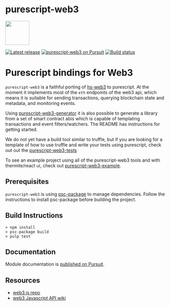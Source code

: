 # purescript-web3
<img src=https://github.com/f-o-a-m/purescript-web3/blob/master/purescript-web3-logo.png width="75">


[![Latest release](http://img.shields.io/github/release/f-o-a-m/purescript-web3.svg?branch=master)](https://github.com/f-o-a-m/purescript-web3/releases)
[![purescript-web3 on Pursuit](https://pursuit.purescript.org/packages/purescript-web3/badge)](https://pursuit.purescript.org/packages/purescript-web3)
[![Build status](https://travis-ci.org/f-o-a-m/purescript-web3.svg?branch=master)](https://travis-ci.org/f-o-a-m/purescript-web3?branch=master)

# Purescript bindings for Web3

`purescript-web3` is a faithful porting of [hs-web3](https://github.com/airalab/hs-web3) to purescript. At the moment it implements most of the `eth` endpoints of the web3 api, which means it is suitable for sending transactions, querying blockchain state and metadata, and monitoring events.

Using [purescript-web3-generator](https://github.com/f-o-a-m/purescript-web3-generator) it is also possible to generate a library from a set of smart contract abis which is capable of templating transactions and event filters/watchers. The README has instructions for getting started.

We do not yet have a build tool similar to truffle, but if you are looking for a template of how to use truffle and write your tests using purescript, check out out the [purescript-web3-tests](https://github.com/f-o-a-m/purescript-web3-tests)

To see an example project using all of the purescript-web3 tools and with thermite/react ui, check out [purescript-web3-example](https://github.com/f-o-a-m/purescript-web3-example).

## Prerequisites
`purescript-web3` is using [psc-package](https://github.com/purescript/psc-package) to manage dependencies. Follow the instructions to install psc-package before building the project.


## Build Instructions
```
> npm install
> psc-package build
> pulp test
```

## Documentation

Module documentation is [published on Pursuit](http://pursuit.purescript.org/packages/purescript-web3).

## Resources
 
 - [web3.js repo](https://github.com/ethereum/web3.js)
 - [web3 Javascript API wiki](https://github.com/ethereum/wiki/wiki/JavaScript-API)

